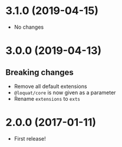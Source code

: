 # 3.1.0 (2019-04-15)
- No changes

# 3.0.0 (2019-04-13)
## Breaking changes
- Remove all default extensions
- `@loquat/core` is now given as a parameter
- Rename `extensions` to `exts`

# 2.0.0 (2017-01-11)
- First release!
